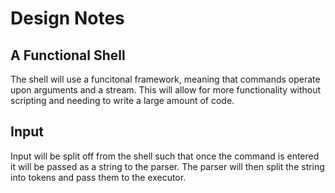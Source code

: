 # Design Notes

## A Functional Shell

The shell will use a funcitonal framework, meaning that commands operate upon arguments and a stream. This will allow for more functionality without scripting and needing to write a large amount of code.

## Input

Input will be split off from the shell such that once the command is entered it will be passed as a string to the parser. The parser will then split the string into tokens and pass them to the executor.
